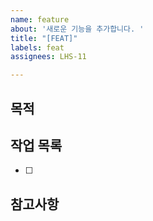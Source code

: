 ```yaml
---
name: feature
about: '새로운 기능을 추가합니다. '
title: "[FEAT]"
labels: feat
assignees: LHS-11

---
```


## 목적 

## 작업 목록  
- [ ]

## 참고사항

